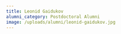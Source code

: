 ```yaml
---
title: Leonid Gaidukov
alumni_category: Postdoctoral Alumni
image: /uploads/alumni/leonid-gaidukov.jpg
---
```


